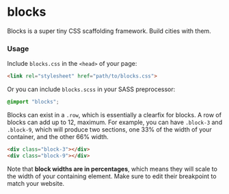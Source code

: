 # blocks

Blocks is a super tiny CSS scaffolding framework. Build cities with them.

### Usage

Include `blocks.css` in the `<head>` of your page:

```HTML
<link rel="stylesheet" href="path/to/blocks.css">
```

Or you can include `blocks.scss` in your SASS preprocessor:

```SCSS
@import "blocks";
```

Blocks can exist in a `.row`, which is essentially a clearfix for blocks. A row of blocks can add up to 12, maximum. For example, you can have `.block-3` and `.block-9`, which will produce two sections, one 33% of the width of your container, and the other 66% width.

```HTML
<div class="block-3"></div>
<div class="block-9"></div>
```

Note that **block widths are in percentages**, which means they will scale to the width of your containing element. Make sure to edit their breakpoint to match your website.
